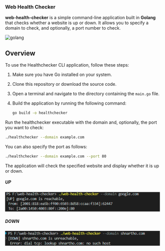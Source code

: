 ### Web Health Checker

**web-health-checker** is a simple command-line application built in **Golang** that checks whether a website is up or down. It allows you to specify a domain to check, and optionally, a port number to check.

![golang](https://fgp.dev/static/media/GolangDevelopmentBanner.aba7a1d6.jpg)

## Overview

To use the Healthchecker CLI application, follow these steps:

1. Make sure you have Go installed on your system.

2. Clone this repository or download the source code.

3. Open a terminal and navigate to the directory containing the `main.go` file.

4. Build the application by running the following command:

   ```bash
   go build -o healthchecker
Run the healthchecker executable with the domain and, optionally, the port you want to check:

   ```bash
   ./healthchecker --domain example.com
```
You can also specify the port as follows:

   ```bash
   ./healthchecker --domain example.com --port 80
```
The application will check the specified website and display whether it is up or down.

##### UP
![up](./images/reachable.png)

##### DOWN 
![up](./images/unreachable.png)
